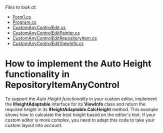 <!-- default file list -->
*Files to look at*:

* [Form1.cs](./CS/TreeListAutoNodeHeight/Form1.cs)
* [Program.cs](./CS/TreeListAutoNodeHeight/Program.cs)
* [CustomAnyControlEdit.cs](./CS/TreeListAutoNodeHeight/TreeListAutoNodeHeight/CustomAnyControlEdit.cs)
* [CustomAnyControlEditPainter.cs](./CS/TreeListAutoNodeHeight/TreeListAutoNodeHeight/CustomAnyControlEditPainter.cs)
* [CustomAnyControlEditRepositoryItem.cs](./CS/TreeListAutoNodeHeight/TreeListAutoNodeHeight/CustomAnyControlEditRepositoryItem.cs)
* [CustomAnyControlEditViewInfo.cs](./CS/TreeListAutoNodeHeight/TreeListAutoNodeHeight/CustomAnyControlEditViewInfo.cs)
<!-- default file list end -->
# How to implement the Auto Height functionality in RepositoryItemAnyControl


<p>To support the <em>Auto Height</em> <em>functionality</em> in your custom editor, implement the <strong>IHeightAdaptable</strong> interface for its <strong>ViewInfo</strong> class and return the required height in its <strong>IHeightAdaptable.CalcHeight</strong> method. This example shows how to calculate the best height based on the editor's text. If your custom editor is more complex, you need to adapt this code to take your custom layout into account.</p>

<br/>


